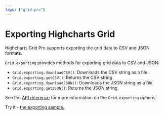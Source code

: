 ```yaml
---
tags: ["grid-pro"]
---
```

# Exporting Highcharts Grid

Highcharts Grid Pro supports exporting the grid data to CSV and JSON formats.

`Grid.exporting` provides methods for exporting grid data to CSV and JSON:

* `Grid.exporting.downloadCSV()`: Downloads the CSV string as a file.
* `Grid.exporting.getCSV()`: Returns the CSV string.
* `Grid.exporting.downloadJSON()`: Downloads the JSON string as a file.
* `Grid.exporting.getJSON()`: Returns the JSON string.

See the [API reference](https://api.highcharts.com/grid/#classes/Grid_Core_Grid.Grid#exporting) for more information on the `Grid.exporting` options.

Try it - [the exporting sample.](https://jsfiddle.net/gh/get/library/pure/highcharts/highcharts/tree/master/samples/grid-pro/basic/exporting/)
